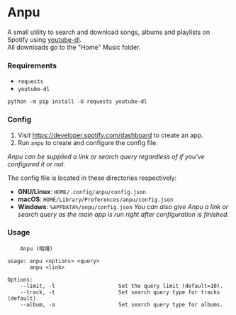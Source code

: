 # Anpu
A small utility to search and download songs, albums and playlists on Spotify using [youtube-dl](https://github.com/ytdl-org/youtube-dl/).  
All downloads go to the "Home" Music folder.

### Requirements
* `requests`
* `youtube-dl`
```
python -m pip install -U requests youtube-dl
```

### Config
1. Visit https://developer.spotify.com/dashboard to create an app.
2. Run `anpu` to create and configure the config file.

*Anpu can be supplied a link or search query regardless of if you've configured it or not.*  
  
The config file is located in these directories respectively:
* **GNU/Linux**: `HOME/.config/anpu/config.json`
* **macOS**: `HOME/Library/Preferences/anpu/config.json`
* **Windows**: `%APPDATA%/anpu/config.json`
*You can also give Anpu a link or search query as the main app is run right after configuration is finished.*

### Usage
```
    Anpu (暗譜)

usage: anpu <options> <query>
       anpu <link>

Options:
    --limit, -l                    Set the query limit (default=10).
    --track, -t                    Set search query type for tracks (default).
    --album, -a                    Set search query type for albums.
```
